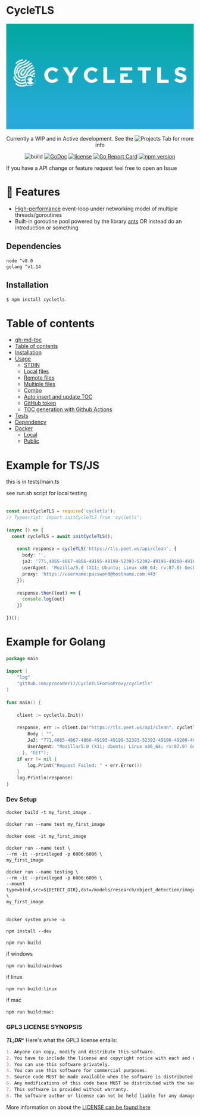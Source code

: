 # CycleTLS



<div align="center">
	<img src="docs/media/Banner.svg" alt="CycleTLS"/>
	<br>
	
Currently a WIP and in Active development. See the ![Projects](https://github.com/procoder17/CycleTLSForGoProxy/projects/1) Tab for more info

	
	

![build](https://github.com/procoder17/CycleTLSForGoProxy/actions/workflows/test_golang.yml/badge.svg)
[![GoDoc](http://img.shields.io/badge/go-documentation-blue.svg)](http://godoc.org/github.com/procoder17/CycleTLSForGoProxy/cycletls) 
[![license](https://img.shields.io/github/license/procoder17/CycleTLSForGoProxy.svg)](https://github.com/procoder17/CycleTLSForGoProxy/blob/main/LICENSE)
[![Go Report Card](https://goreportcard.com/badge/github.com/procoder17/CycleTLSForGoProxy/cycletls)](https://goreportcard.com/report/github.com/procoder17/CycleTLSForGoProxy/cycletls)
[![npm version](https://img.shields.io/npm/v/axios.svg?style=flat-square)](https://www.npmjs.org/package/cycletls)
</div>

If you have a API change or feature request feel free to open an Issue



# 🚀 Features

- [High-performance](#-performance) event-loop under networking model of multiple threads/goroutines
-  Built-in goroutine pool powered by the library [ants](https://github.com/panjf2000/ants)
OR instead do an introduction or something

## Dependencies

```
node ^v8.0
golang ^v1.14
```



## Installation

```bash
$ npm install cycletls
```

Table of contents
=================


* [gh-md-toc](#gh-md-toc)
* [Table of contents](#table-of-contents)
* [Installation](#installation)
* [Usage](#usage)
	* [STDIN](#stdin)
	* [Local files](#local-files)
	* [Remote files](#remote-files)
	* [Multiple files](#multiple-files)
	* [Combo](#combo)
	* [Auto insert and update TOC](#auto-insert-and-update-toc)
	* [GitHub token](#github-token)
	* [TOC generation with Github Actions](#toc-generation-with-github-actions)
* [Tests](#tests)
* [Dependency](#dependency)
* [Docker](#docker)
	* [Local](#local)
	* [Public](#public)



# Example for TS/JS

this is in tests/main.ts

see run.sh script for local testing

```ts

const initCycleTLS = require('cycletls');
// Typescript: import initCycleTLS from 'cycletls';

(async () => {
  const cycleTLS = await initCycleTLS();

    const response = cycleTLS('https://tls.peet.ws/api/clean', {
      body: '',
      ja3: '771,4865-4867-4866-49195-49199-52393-52392-49196-49200-49162-49161-49171-49172-51-57-47-53-10,0-23-65281-10-11-35-16-5-51-43-13-45-28-21,29-23-24-25-256-257,0',
      userAgent: 'Mozilla/5.0 (X11; Ubuntu; Linux x86_64; rv:87.0) Gecko/20100101 Firefox/87.0',
      proxy: 'https://username:password@hostname.com:443'
    });

    response.then((out) => {
      console.log(out)
    })

})();

```


# Example for Golang

```go
package main

import (
	"log"
	"github.com/procoder17/CycleTLSForGoProxy/cycletls"
)

func main() {

	client := cycletls.Init()

	response, err := client.Do("https://tls.peet.ws/api/clean", cycletls.Options{
		Body : "",
		Ja3: "771,4865-4867-4866-49195-49199-52393-52392-49196-49200-49162-49161-49171-49172-51-57-47-53-10,0-23-65281-10-11-35-16-5-51-43-13-45-28-21,29-23-24-25-256-257,0",
		UserAgent: "Mozilla/5.0 (X11; Ubuntu; Linux x86_64; rv:87.0) Gecko/20100101 Firefox/87.0",
	  }, "GET");
	if err != nil {
		log.Print("Request Failed: " + err.Error())
	}
	log.Println(response)
}

```



### Dev Setup
```
docker build -t my_first_image .

docker run --name test my_first_image

docker exec -it my_first_image

docker run --name test \
--rm -it --privileged -p 6006:6006 \
my_first_image

docker run --name testing \
--rm -it --privileged -p 6006:6006 \
--mount type=bind,src=${DETECT_DIR},dst=/models/research/object_detection/images \
my_first_image


docker system prune -a

```
`npm install --dev`

`npm run build`

if windows

`npm run build:windows`

if linux

`npm run build:linux`

if mac

`npm run build:mac:`



### GPL3 LICENSE SYNOPSIS

**_TL;DR_*** Here's what the GPL3 license entails:

```markdown
1. Anyone can copy, modify and distribute this software.
2. You have to include the license and copyright notice with each and every distribution.
3. You can use this software privately.
4. You can use this software for commercial purposes.
5. Source code MUST be made available when the software is distributed.
6. Any modifications of this code base MUST be distributed with the same license, GPLv3.
7. This software is provided without warranty.
8. The software author or license can not be held liable for any damages inflicted by the software.
```

More information on about the [LICENSE can be found here](http://choosealicense.com/licenses/gpl-3.0/)
